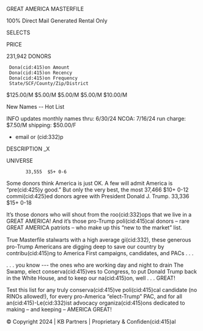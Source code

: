 GREAT AMERICA MASTERFILE

100% Direct Mail Generated
Rental Only

SELECTS

PRICE

231,942    DONORS

     Dona(cid:415)on Amount
     Dona(cid:415)on Recency
     Dona(cid:415)on Frequency
     State/SCF/County/Zip/District

 $125.00/M
     $5.00/M
     $5.00/M
     $5.00/M
   $10.00/M

New Names --
          Hot List

INFO
updates monthly
names thru: 6/30/24
NCOA: 7/16/24
run charge: $7.50/M
shipping:  $50.00/F
   * email or (cid:332)p

DESCRIPTION                                                                             _X

UNIVERSE

           33,555  $5+ 0-6
Some donors think America is just OK.  A few will admit
America is “pre(cid:425)y good.”  But only the very best, the most
           37,466  $10+ 0-12
commi(cid:425)ed donors agree with President Donald J. Trump.                            33,336  $15+ 0-18

It’s those donors who will shout from the roo(cid:332)ops that we
live in a GREAT AMERICA!  And it’s those pro-Trump poli(cid:415)cal
donors – rare GREAT AMERICA patriots – who make up
this “new to the market” list.

True Masterﬁle stalwarts with a high average gi(cid:332), these generous
pro-Trump Americans are digging deep to save our country by
contribu(cid:415)ng to America First campaigns, candidates, and PACs . . .

. . . you know --- the ones who are working day and night to drain
The Swamp, elect conserva(cid:415)ves to Congress, to put Donald Trump back
in the White House, and to keep our na(cid:415)on, well . . . GREAT!

Test this list for any truly conserva(cid:415)ve poli(cid:415)cal candidate (no RINOs
allowed!), for every pro-America “elect-Trump” PAC, and for all an(cid:415)-Le(cid:332)ist
advocacy organiza(cid:415)ons dedicated to making – and keeping – AMERICA GREAT!

© Copyright 2024 | KB Partners | Proprietary & Conﬁden(cid:415)al

